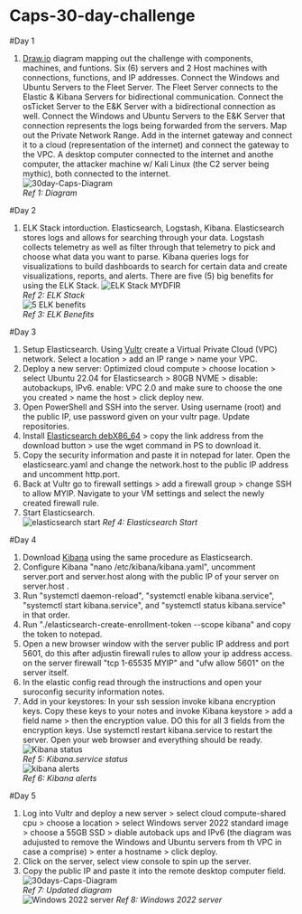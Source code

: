 # Caps-30-day-challenge

#Day 1
 1. <a href="https://app.diagrams.net/">Draw.io</a> diagram mapping out the challenge with components, machines, and funtions. Six (6) servers and 2 Host machines with connections, functions, and IP addresses. Connect the Windows and Ubuntu Servers to the Fleet Server. The Fleet Server connects to the Elastic & Kibana Servers for bidirectional communication. Connect the osTicket Server to the E&K Server with a bidirectional connection as well. Connect the Windows and Ubuntu Servers to the E&K Server that connection represents the logs being forwarded from the servers. Map out the Private Network Range. Add in the internet gateway and connect it to a cloud (representation of the internet) and connect the gateway to the VPC. A desktop computer connected to the internet and anothe computer, the attacker machine w/ Kali Linux (the C2 server being mythic), both connected to the internet.<br>
 ![30day-Caps-Diagram](https://github.com/user-attachments/assets/9a97c6c7-ccb6-459b-bbb1-53bf8d69a188)<br>
*Ref 1: Diagram*

#Day 2
 1. ELK Stack intorduction. Elasticsearch, Logstash, Kibana. Elasticsearch stores logs and allows for searching through your data. Logstash collects telemetry as well as filter through that telemetry to pick and choose what data you want to parse. Kibana queries logs for visualizations to build dashboards to search for certain data and create visualizations, reports, and alerts. There are five (5) big benefits for using the ELK Stack.
![ELK Stack MYDFIR](https://github.com/user-attachments/assets/a377c5c9-100a-4f77-9d6d-747c7c5d01df)<br>
*Ref 2: ELK Stack*<br>
 ![5 ELK benefits](https://github.com/user-attachments/assets/233fe37b-3d92-4eef-8f76-5a94f464cf9b)<br>
*Ref 3: ELK Benefits*

#Day 3
 1. Setup Elasticsearch. Using <a href="https://www.vultr.com/">Vultr</a> create a Virtual Private Cloud (VPC) network. Select a location > add an IP range > name your VPC.
 2. Deploy a new server: Optimized cloud compute > choose location > select Ubuntu 22.04 for Elasticsearch > 80GB NVME > disable: autobackups, IPv6. enable: VPC 2.0 and make sure to choose the one you created > name the host > click deploy new.
 3. Open PowerShell and SSH into the server. Using username (root) and the public IP, use password given on your vultr page. Update repositories.
 4. Install <a href="https://www.elastic.co/downloads/elasticsearch">Elasticsearch debX86_64</a> > copy the link address from the download button > use the wget command in PS to download it.
 5. Copy the security information and paste it in notepad for later. Open the elasticsearc.yaml and change the network.host to the public IP address and uncomment http.port.
 6. Back at Vultr go to firewall settings > add a firewall group > change SSH to allow MYIP. Navigate to your VM settings and select the newly created firewall rule.
 7. Start Elasticsearch.<br>
 ![elasticsearch start](https://github.com/user-attachments/assets/401f90ab-973b-4f9d-aa73-8d173c1a6214)
*Ref 4: Elasticsearch Start*

#Day 4
 1. Download <a href="https://www.elastic.co/downloads/kibana">Kibana</a> using the same procedure as Elasticsearch.
 2. Configure Kibana "nano /etc/kibana/kibana.yaml", uncomment server.port and server.host along with the public IP of your server on server.host .
 3. Run "systemctl daemon-reload", "systemctl enable kibana.service", "systemctl start kibana.service", and "systemctl status kibana.service" in that order.
 4. Run "./elasticsearch-create-enrollment-token --scope kibana" and copy the token to notepad.
 5. Open a new browser window with the server public IP address and port 5601, do this after adjustin firewall rules to allow your ip address access. on the server firewall "tcp 1-65535 MYIP" and "ufw allow 5601" on the server itself.
 6. In the elastic config read through the instructions and open your suroconfig security information notes.
 7. Add in your keystores: In your ssh session invoke kibana encryption keys. Copy these keys to your notes and invoke Kibana keystore > add a field name > then the encryption value. DO this for all 3 fields from the encryption keys. Use systemctl restart kibana.service to restart the server. Open your web browser and everything should be ready. 
 ![Kibana status](https://github.com/user-attachments/assets/16ec1a4c-2114-4cd1-b0ad-114aeafe6793)<br>
 *Ref 5: Kibana.service status*<br>
![kibana alerts](https://github.com/user-attachments/assets/c7c59172-618d-445b-94c4-88f6499849cb)<br>
*Ref 6: Kibana alerts*<br>

#Day 5
 1. Log into Vultr and deploy a new server > select cloud compute-shared cpu > choose a location > select Windows server 2022 standard image > choose a 55GB SSD > diable autoback ups and IPv6 (the diagram was adujusted to remove the Windows and Ubuntu servers from th VPC in case a comprise) > enter a hostname > click deploy.
 2. Click on the server, select view console to spin up the server.
 3. Copy the public IP and paste it into the remote desktop computer field.
    ![30days-Caps-Diagram](https://github.com/user-attachments/assets/6d70f37d-f77d-4509-b6b5-19034233d710)<br>
    *Ref 7: Updated diagram*<br>
    ![Windows 2022 server](https://github.com/user-attachments/assets/96fef5cf-9f3e-4bd6-ac58-331dee1e0bf2)
    *Ref 8: Windows 2022 server*<br>
